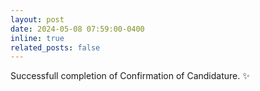 ```yaml
---
layout: post
date: 2024-05-08 07:59:00-0400
inline: true
related_posts: false
---
```


Successfull completion of Confirmation of Candidature. :sparkles:
